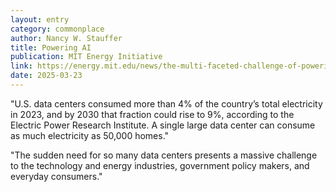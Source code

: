 ```yaml
---
layout: entry
category: commonplace
author: Nancy W. Stauffer
title: Powering AI
publication: MIT Energy Initiative
link: https://energy.mit.edu/news/the-multi-faceted-challenge-of-powering-ai/
date: 2025-03-23
---
```


"U.S. data centers consumed more than 4% of the country’s total electricity in 2023, and by 2030 that fraction could rise to 9%, according to the Electric Power Research Institute. A single large data center can consume as much electricity as 50,000 homes."

"The sudden need for so many data centers presents a massive challenge to the technology and energy industries, government policy makers, and everyday consumers."
